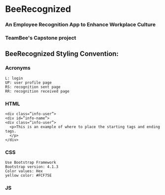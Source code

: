 # BeeRecognized
### An Employee Recognition App to Enhance Workplace Culture
### TeamBee's Capstone project


## BeeRecognized Styling Convention:

### Acronyms

```
L: login
UP: user profile page
RS: recognition sent page
RR: recognition received page
```

### HTML
    <div class=”info-user”>
    <div id=”info-name”>
    <div class=”info-user”>
      <p>This is an example of where to place the starting tags and ending tags.
      </p>
    </div>



### CSS
    Use Bootstrap Framework
    Bootstrap version: 4.1.3
    Color values: Hex
    yellow color: #FCF75E


### JS
